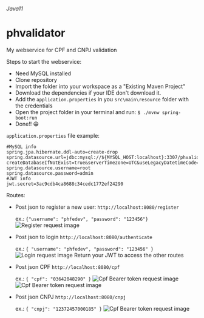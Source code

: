 ###### Java11

# phvalidator
My webservice for CPF and CNPJ validation

Steps to start the webservice:
- Need MySQL installed
- Clone repository
- Import the folder into your workspace as a "Existing Maven Project"
- Download the dependencies if your IDE don't download it.
- Add the `application.properties` in you `src\main\resource` folder with the credentials
- Open the project folder in your terminal and run: `$ ./mvnw spring-boot:run `
- Done!! :grin:

`application.properties` file example:
```
#MySQL info
spring.jpa.hibernate.ddl-auto=create-drop
spring.datasource.url=jdbc:mysql://${MYSQL_HOST:localhost}:3307/phvalidator?createDatabaseIfNotExist=true&serverTimezone=UTC&useLegacyDatetimeCode=false
spring.datasource.username=root
spring.datasource.password=admin
#JWT info
jwt.secret=3ac9cdb4ca8688c34cedc1772ef24290
```


Routes:
- Post json to register a new user: `http://localhost:8080/register`

  ex.: 
    `{"username": "phfedev", "password": "123456"}`
    ![Register request image](http://phfedev.com.br/gitimages/register.png)
  

- Post json to login `http://localhost:8080/authenticate`
  
  ex.: `{ "username": "phfedev", "password": "123456" }`
  ![Login request image](http://phfedev.com.br/gitimages/login.png)
  Return your JWT to access the other routes

- Post json CPF `http://localhost:8080/cpf`
  
  ex.: `{ "cpf": "03642048290" }`
  ![Cpf Bearer token request image](http://phfedev.com.br/gitimages/validcpftoken.png)
  ![Cpf Bearer token request image](http://phfedev.com.br/gitimages/validcpfjson.png)
  
- Post json CNPJ `http://localhost:8080/cnpj`
  
  ex.: `{ "cnpj": "12372457000185" }`
  ![Cpf Bearer token request image](http://phfedev.com.br/gitimages/validcnpj.png)
  

  
